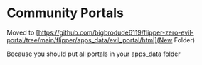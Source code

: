 # Community Portals

Moved to 
[https://github.com/bigbrodude6119/flipper-zero-evil-portal/tree/main/flipper/apps_data/evil_portal/html](New Folder)

Because you should put all portals in your apps_data folder